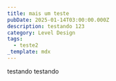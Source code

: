 ```yaml
---
title: mais um teste
pubDate: 2025-01-14T03:00:00.000Z
description: testando 123
category: Level Design
tags:
  - teste2
_template: mdx
---
```


testando testando
